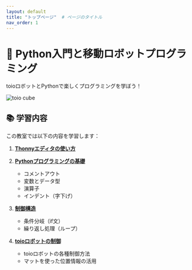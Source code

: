 ```yaml
---
layout: default
title: "トップページ"  # ページのタイトル
nav_order: 1
---
```


# 🤖 Python入門と移動ロボットプログラミング

toioロボットとPythonで楽しくプログラミングを学ぼう！

![toio cube](https://toio.io/_next/static/media/cube.b4d70949.webp)

## 📚 学習内容

この教室では以下の内容を学習します：

1. [**Thonnyエディタの使い方**](https://yoshida17.github.io/2025-toio-python-lecture/Thonny.html)

2. [**Pythonプログラミングの基礎**](https://yoshida17.github.io/2025-toio-python-lecture/basic-python.html)
   
   - コメントアウト
   - 変数とデータ型
   - 演算子
   - インデント（字下げ）

3. [**制御構造**](https://yoshida17.github.io/2025-toio-python-lecture/control-structures.html)
   
   - 条件分岐（if文）
   - 繰り返し処理（ループ）

4. [**toioロボットの制御**](https://yoshida17.github.io/2025-toio-python-lecture/toio-control.html)
   
   - toioロボットの各種制御方法
   - マットを使った位置情報の活用
